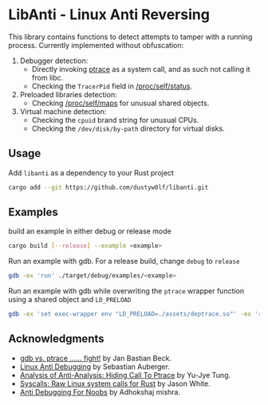 # LibAnti - Linux Anti Reversing

This library contains functions to detect attempts to tamper with a running process. Currently implemented without obfuscation:
1. Debugger detection:
    - Directly invoking [ptrace](https://man7.org/linux/man-pages/man2/ptrace.2.html) as a system call, and as such not calling it from libc.
    - Checking the `TracerPid` field in [/proc/self/status](https://man7.org/linux/man-pages/man5/proc_pid_status.5.html).
2. Preloaded libraries detection:
    - Checking [/proc/self/maps](https://man7.org/linux/man-pages/man5/proc_pid_maps.5.html) for unusual shared objects.
3. Virtual machine detection:
    - Checking the `cpuid` brand string for unusual CPUs.
    - Checking the `/dev/disk/by-path` directory for virtual disks. 

## Usage
Add `libanti` as a dependency to your Rust project

```bash
cargo add --git https://github.com/dustyw0lf/libanti.git
```

## Examples
build an example in either debug or release mode
```bash
cargo build [--release] --example <example>
```

Run an example with gdb. For a release build, change `debug` to `release`
```bash
gdb -ex 'run' ./target/debug/examples/<example>
```

Run an example with gdb while overwriting the `ptrace` wrapper function using a shared object and `LD_PRELOAD`
```bash
gdb -ex 'set exec-wrapper env "LD_PRELOAD=./assets/deptrace.so"' -ex 'run' ./target/debug/examples/<example>
```

## Acknowledgments
- [gdb vs. ptrace ...... fight!](https://sites.google.com/site/janbeck/cybersecurity-and-reverse-engineering-fun/gdb-vs-ptrace-fight) by Jan Bastian Beck.
- [Linux Anti Debugging](https://seblau.github.io/posts/linux-anti-debugging) by Sebastian Auberger.
- [Analysis of Anti-Analysis: Hiding Call To Ptrace](https://github.com/yellowbyte/analysis-of-anti-analysis/blob/develop/research/hiding_call_to_ptrace/hiding_call_to_ptrace.md) by Yu-Jye Tung.
- [Syscalls: Raw Linux system calls for Rust](https://github.com/jasonwhite/syscalls) by Jason White.
- [Anti Debugging For Noobs](https://web.archive.org/web/20201205023553/https://adhokshajmishraonline.in/anti-debugging-for-noobs.html) by Adhokshaj mishra.

